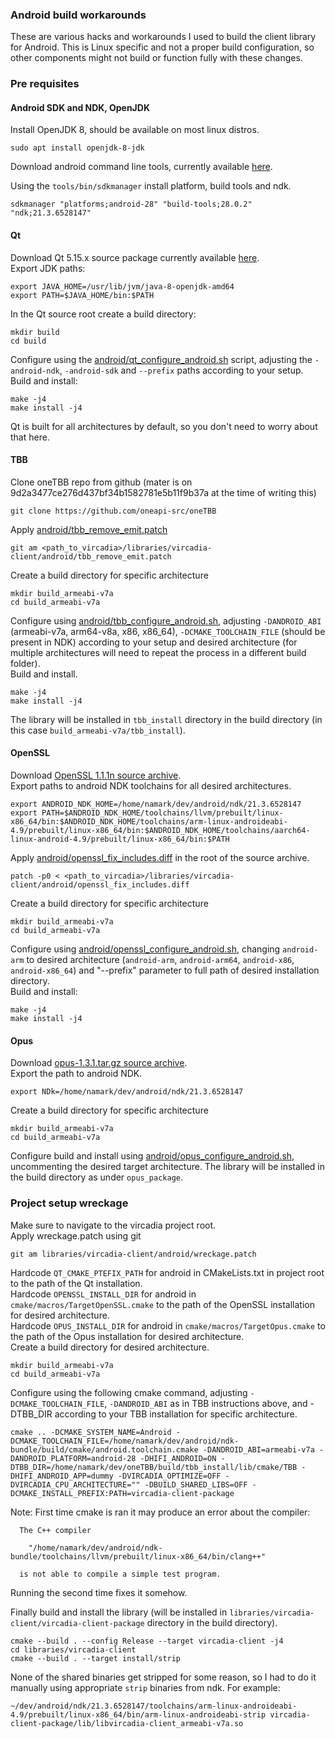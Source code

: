 ### Android build workarounds

These are various hacks and workarounds I used to build the client library for Android. This is Linux specific and not a proper build configuration, so other components might not build or function fully with these changes.

### Pre requisites

#### Android SDK and NDK, OpenJDK
Install OpenJDK 8, should be available on most linux distros.
```
sudo apt install openjdk-8-jdk
```
Download android command line tools, currently available [here](https://developer.android.com/studio#downloads).

Using the `tools/bin/sdkmanager` install platform, build tools and ndk.
```
sdkmanager "platforms;android-28" "build-tools;28.0.2" "ndk;21.3.6528147"
```

#### Qt

Download Qt 5.15.x source package currently available [here](https://www.qt.io/offline-installers).<br />
Export JDK paths:
```
export JAVA_HOME=/usr/lib/jvm/java-8-openjdk-amd64
export PATH=$JAVA_HOME/bin:$PATH
```
In the Qt source root create a build directory:
```
mkdir build
cd build
```
Configure using the [android/qt_configure_android.sh](android/qt_configure_android.sh) script, adjusting the `-android-ndk`, `-android-sdk` and `--prefix` paths according to your setup.<br />
Build and install:
```
make -j4
make install -j4
```
Qt is built for all architectures by default, so you don't need to worry about that here.

#### TBB
Clone oneTBB repo from github (mater is on 9d2a3477ce276d437bf34b1582781e5b11f9b37a at the time of writing this)
```
git clone https://github.com/oneapi-src/oneTBB
```
Apply [android/tbb_remove_emit.patch](android/tbb_remove_emit.patch)
```
git am <path_to_vircadia>/libraries/vircadia-client/android/tbb_remove_emit.patch
```
Create a build directory for specific architecture
```
mkdir build_armeabi-v7a
cd build_armeabi-v7a
```
Configure using [android/tbb_configure_android.sh](android/tbb_configure_android.sh), adjusting `-DANDROID_ABI` (armeabi-v7a, arm64-v8a, x86, x86_64), `-DCMAKE_TOOLCHAIN_FILE` (should be present in NDK) according to your setup and desired architecture (for multiple architectures will need to repeat the process in a different build folder). <br />
Build and install.
```
make -j4
make install -j4
```
The library will be installed in `tbb_install` directory in the build directory (in this case `build_armeabi-v7a/tbb_install`).

#### OpenSSL
Download [OpenSSL 1.1.1n source archive](https://github.com/openssl/openssl/releases/tag/OpenSSL_1_1_1n).<br />
Export paths to android NDK toolchains for all desired architectures.
```
export ANDROID_NDK_HOME=/home/namark/dev/android/ndk/21.3.6528147
export PATH=$ANDROID_NDK_HOME/toolchains/llvm/prebuilt/linux-x86_64/bin:$ANDROID_NDK_HOME/toolchains/arm-linux-androideabi-4.9/prebuilt/linux-x86_64/bin:$ANDROID_NDK_HOME/toolchains/aarch64-linux-android-4.9/prebuilt/linux-x86_64/bin:$PATH
```
Apply [android/openssl_fix_includes.diff](android/openssl_fix_includes.diff) in the root of the source archive.
```
patch -p0 < <path_to_vircadia>/libraries/vircadia-client/android/openssl_fix_includes.diff
```
Create a build directory for specific architecture
```
mkdir build_armeabi-v7a
cd build_armeabi-v7a
```
Configure using [android/openssl_configure_android.sh](android/openssl_configure_android.sh), changing `android-arm` to desired architecture (`android-arm`, `android-arm64`, `android-x86`, `android-x86_64`) and "--prefix" parameter to full path of desired installation directory.<br />
Build and install:
```
make -j4
make install -j4
```

#### Opus

Download [opus-1.3.1.tar.gz source archive](https://archive.mozilla.org/pub/opus/opus-1.3.1.tar.gz).<br />
Export the path to android NDK.
```
export NDk=/home/namark/dev/android/ndk/21.3.6528147
```
Create a build directory for specific architecture
```
mkdir build_armeabi-v7a
cd build_armeabi-v7a
```
Configure build and install using [android/opus_configure_android.sh](android/opus_configure_android.sh), uncommenting the desired target architecture. The library will be installed in the build directory as under `opus_package`.<br />

### Project setup wreckage
Make sure to navigate to the vircadia project root.<br />
Apply wreckage.patch using git
```
git am libraries/vircadia-client/android/wreckage.patch
```

Hardcode `QT_CMAKE_PTEFIX_PATH` for android in CMakeLists.txt in project root to the path of the Qt installation.<br />
Hardcode `OPENSSL_INSTALL_DIR` for android in `cmake/macros/TargetOpenSSL.cmake` to the path of the OpenSSL installation for desired architecture.<br />
Hardcode `OPUS_INSTALL_DIR` for android in `cmake/macros/TargetOpus.cmake` to the path of the Opus installation for desired architecture.<br />
Create a build directory for desired architecture.
```
mkdir build_armeabi-v7a
cd build_armeabi-v7a
```
Configure using the following cmake command, adjusting `-DCMAKE_TOOLCHAIN_FILE`, `-DANDROID_ABI` as in TBB instructions above, and -DTBB_DIR according to your TBB installation for specific architecture.
```
cmake .. -DCMAKE_SYSTEM_NAME=Android -DCMAKE_TOOLCHAIN_FILE=/home/namark/dev/android/ndk-bundle/build/cmake/android.toolchain.cmake -DANDROID_ABI=armeabi-v7a -DANDROID_PLATFORM=android-28 -DHIFI_ANDROID=ON -DTBB_DIR=/home/namark/dev/oneTBB/build/tbb_install/lib/cmake/TBB -DHIFI_ANDROID_APP=dummy -DVIRCADIA_OPTIMIZE=OFF -DVIRCADIA_CPU_ARCHITECTURE="" -DBUILD_SHARED_LIBS=OFF -DCMAKE_INSTALL_PREFIX:PATH=vircadia-client-package
```
Note: First time cmake is ran it may produce an error about the compiler:
```
  The C++ compiler

    "/home/namark/dev/android/ndk-bundle/toolchains/llvm/prebuilt/linux-x86_64/bin/clang++"

  is not able to compile a simple test program.
```
Running the second time fixes it somehow.


Finally build and install the library (will be installed in `libraries/vircadia-client/vircadia-client-package` directory in the build directory).
```
cmake --build . --config Release --target vircadia-client -j4
cd libraries/vircadia-client
cmake --build . --target install/strip
```


None of the shared binaries get stripped for some reason, so I had to do it manually using appropriate `strip` binaries from ndk. For example:
```
~/dev/android/ndk/21.3.6528147/toolchains/arm-linux-androideabi-4.9/prebuilt/linux-x86_64/bin/arm-linux-androideabi-strip vircadia-client-package/lib/libvircadia-client_armeabi-v7a.so
```
